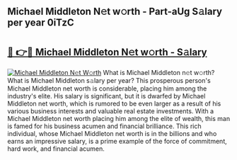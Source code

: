 ## Michael Middleton N𝚎t w𝚘rth - Part-aUg S𝚊lary per year 0iTzC

# <h2><a href="http://gc49x4h.nevu.top/?p=Michael+Middleton">🔗 👉🔴 Michael Middleton N𝚎t w𝚘rth - S𝚊lary</a></h2>

[![Michael Middleton N𝚎t W𝚘rth](https://i.imgur.com/Oavwk0R.jpeg)](http://gc49x4h.nevu.top/?p=Michael+Middleton)
What is Michael Middleton n𝚎t w𝚘rth? What is Michael Middleton s𝚊lary per year?
This prosperous person's Michael Middleton net worth is considerable, placing him among the industry's elite. His salary is significant, but it is dwarfed by Michael Middleton net worth, which is rumored to be even larger as a result of his various business interests and valuable real estate investments. With a Michael Middleton net worth placing him among the elite of wealth, this man is famed for his business acumen and financial brilliance. This rich individual, whose Michael Middleton net worth is in the billions and who earns an impressive salary, is a prime example of the force of commitment, hard work, and financial acumen.
